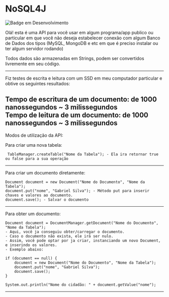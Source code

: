 # NoSQL4J

![Badge em Desenvolvimento](http://img.shields.io/static/v1?label=STATUS&message=EM%20DESENVOLVIMENTO&color=GREEN&style=for-the-badge)


Olá! esta é uma API para você usar em algum programa/app publico ou particular em que você não deseja estabelecer conexão com algum Banco de Dados dos tipos (MySQL, MongoDB e etc em que é preciso instalar ou ter algum servidor rodando)

Todos dados são armazenadas em Strings, podem ser convertidos livremente em seu código.

---------------------------------------------------------------------------------------------------------
Fiz testes de escrita e leitura com um SSD em meu computador particular e obtive os seguintes resultados:

Tempo de escritura de um documento: de 1000 nanossegundos ~ 3 milissegundos        
Tempo de leitura de um documento: de 1000 nanossegundos ~ 3 milissegundos
---------------------------------------------------------------------------------------------------------

Modos de utilização da API:

Para criar uma nova tabela:  

     TableManager.createTable("Nome da Tabela"); - Ela ira retornar true ou false para a sua operação

---------------------------------------------------------------------------------------------------------
Para criar um documento diretamente:

    Document document = new Document("Nome do Documento", "Nome da Tabela");
    document.put("nome", "Gabriel Silva"); - Método put para inserir chaves e valores ao documento.
    document.save(); - Salvar o documento
---------------------------------------------------------------------------------------------------------
Para obter um documento:

    Document document = DocumentManager.getDocument("Nome do Documento", "Nome da Tabela");
    - Aqui, você ja conseguiu obter/carregar o documento.
    - Caso o documento não exista, ele irá ser nulo.
    - Assim, você pode optar por ja criar, instanciando um novo Document, e inserindo os valores. 
    - Exemplo abaixo:

    if (document == null) {  
        document = new Document("Nome do Documento", "Nome da Tabela");
        document.put("nome", "Gabriel Silva");
        document.save();
    }

    System.out.println("Nome do cidadão: " + document.getValue("nome");

---------------------------------------------------------------------------------------------------------
